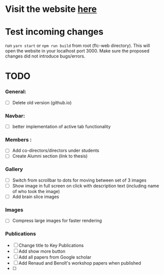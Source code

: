 # Visit the website [here](https://flc-lab.netlify.app/)

# Test incoming changes

run `yarn start` or `npm run build` from root (flc-web directory). This will open the website in your localhost port 3000. Make sure the proposed changes did not introduce bugs/errors.

# TODO
### General:
- [ ] Delete old version (github.io)

### Navbar:

- [ ] better implementation of active tab functionality

### Members :

- [ ] Add co-directors/directors under students
- [ ] Create Alumni section (link to thesis)

### Gallery

- [ ] Switch from scrollbar to dots for moving between set of 3 images
- [ ] Show image in full screen on click with description text (including name of who took the image)
- [ ] Add brain slice images

### Images

- [ ] Compress large images for faster rendering

### Publications

- [ ] Change title to Key Publications
- [ ] Add show more button
- [ ] Add all papers from Google scholar
- [ ] Add Renaud and Benoît's workshop papers when published
- [ ] 

